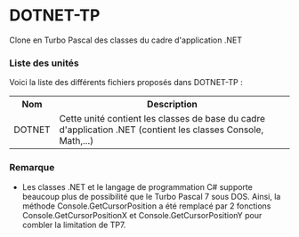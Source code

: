 # DOTNET-TP
Clone en Turbo Pascal des classes du cadre d'application .NET

<h3>Liste des unités</h3>

Voici la liste des différents fichiers proposés dans DOTNET-TP :

<table>
		<tr>
			<th>Nom</th>
			<th>Description</th>	
		</tr>
    <tr>
        <td>DOTNET</td>
        <td>Cette unité contient les classes de base du cadre d'application .NET (contient les classes Console, Math,...)</td>
    </tr>
</table>

<h3>Remarque</h3>
<ul>
  <li>Les classes .NET et le langage de programmation C# supporte beaucoup plus de possibilité que le Turbo Pascal 7 sous DOS. Ainsi, la méthode Console.GetCursorPosition a été remplacé par 2 fonctions Console.GetCursorPositionX et Console.GetCursorPositionY pour combler la limitation de TP7.</li>
</ul>
